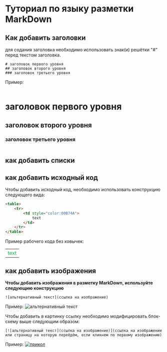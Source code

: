 # Туториал по языку разметки MarkDown

## Как добавить заголовки

для содания заголовка необходимо использовать знак(и) решётки "#" перед текстом заголовка.

```
# заголовок первого уровня
## заголовок второго уровня
### заголовок третьего уровня
```

Пример:
```
```
# заголовок первого уровня
## заголовок второго уровня
### заголовок третьего уровня
```
```

## как добавить списки

## как добавить исходный код

Чтобы добавить исходный код,
необходимо использовать конструкцию следующего вида:
```html
<table>
    <tr>
        <td style="color:00B74A">
            text
        </td>
    </tr>
</table>
```
Пример рабочего кода без ковычек:
<table>
    <tr>
        <td style="color:00B74A">
            text
        </td>
    </tr>
</table>

## как добавить изображения

**Чтобы добавить изображения в разметку MarkDown, используйте следующию конструкцию**
```
![альтернативный текст](ссылка на изображение)
```
Пример:
![альтернативный текст](https://phonoteka.org/uploads/posts/2022-09/1663289041_4-phonoteka-org-p-art-zmei-vkontakte-4.jpg)

Чтобы добавить в картинку ссылку необходимо модифицировать блок-схему выше следующим образом:

```
[![альтернативный текст](ссылка на изображение)](ссылка на изображение или страницу на которую переёдём, если кликнем по первому изображению)
```

Пример:
[![прикол](https://www.findrs.com.br/wp-content/uploads/2020/08/botao_emergencia-scaled.jpg)](https://www.youtube.com/watch?v=yPcqb_5k93Q)
